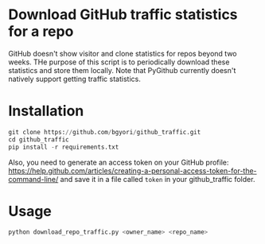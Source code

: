 Download GitHub traffic statistics for a repo
=============================================
GitHub doesn't show visitor and clone statistics for repos beyond two weeks.
THe purpose of this script is to periodically download these statistics and store
them locally. Note that PyGithub currently doesn't natively support
getting traffic statistics.

Installation
============
```python
git clone https://github.com/bgyori/github_traffic.git
cd github_traffic
pip install -r requirements.txt
```

Also, you need to generate an access token on your GitHub profile:
https://help.github.com/articles/creating-a-personal-access-token-for-the-command-line/
and save it in a file called `token` in your github\_traffic folder.

Usage
=====
```python
python download_repo_traffic.py <owner_name> <repo_name>
```
